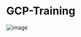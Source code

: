 # GCP-Training


![image](https://github.com/user-attachments/assets/e79d6e37-4bf4-44b6-81a9-769fe298428f)
